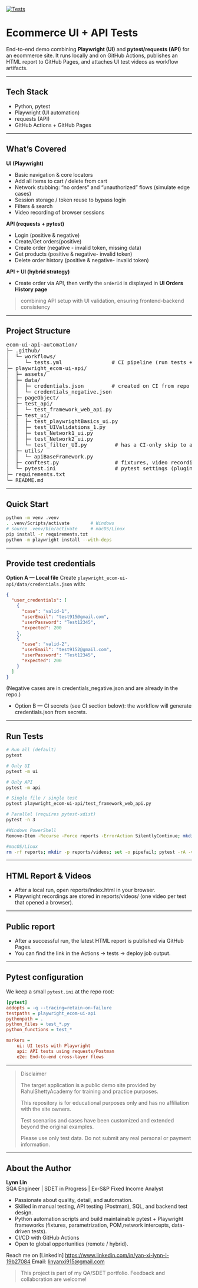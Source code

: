[![Tests](https://github.com/YXL9988/ecom-ui-api-automation/actions/workflows/tests.yml/badge.svg?branch=main)](https://github.com/YXL9988/ecom-ui-api-automation/actions/workflows/tests.yml)


# Ecommerce UI + API Tests

End-to-end demo combining **Playwright (UI)** and **pytest/requests (API)** for an ecommerce site.
It runs locally and on GitHub Actions, publishes an HTML report to GitHub Pages, and attaches UI test videos as workflow artifacts.

---
## Tech Stack
- Python, pytest
- Playwright (UI automation)
- requests (API)
- GitHub Actions + GitHub Pages

---

## What’s Covered

**UI (Playwright)**

- Basic navigation & core locators
- Add all items to cart / delete from cart
- Network stubbing: “no orders” and “unauthorized” flows (simulate edge cases)
- Session storage / token reuse to bypass login
- Filters & search
- Video recording of browser sessions

**API (requests + pytest)**

- Login (positive & negative)
- Create/Get orders(positive)
- Create order (negative - invalid token, missing data)
- Get products (positive & negative-  invalid token)
- Delete order history (positive & negative-  invalid token)

**API + UI (hybrid strategy)**
- Create order via API, then verify the `orderId` is displayed in **UI Orders History page**
> combining API setup with UI validation, ensuring frontend-backend consistency
---


## Project Structure
<pre>
ecom-ui-api-automation/
├─ .github/
│  └─ workflows/
│     └─ tests.yml                # CI pipeline (run tests + deploy Pages)
├─ playwright_ecom-ui-api/
│  ├─ assets/
│  ├─ data/
│  │  ├─ credentials.json         # created on CI from repo secrets
│  │  └─ credentials_negative.json
│  ├─ pageObject/
│  ├─ test_api/
│  │  └─ test_framework_web_api.py
│  ├─ test_ui/
│  │  ├─ test_playwrightBasics_ui.py
│  │  ├─ test_UIValidations_1.py
│  │  ├─ test_Network1_ui.py
│  │  ├─ test_Network2_ui.py
│  │  └─ test_filter_UI.py         # has a CI-only skip to avoid flaky external data
│  ├─ utils/
│  │  └─ apiBaseFramework.py
│  ├─ conftest.py                  # fixtures, video recording, browser options
│  └─ pytest.ini                   # pytest settings (plugins, metadata, etc.)
├─ requirements.txt
└─ README.md
</pre>

---

## Quick Start
```bash
python -m venv .venv
. .venv/Scripts/activate        # Windows
# source .venv/bin/activate     # macOS/Linux
pip install -r requirements.txt
python -m playwright install --with-deps
```
---
## Provide test credentials

**Option A — Local file**
Create `playwright_ecom-ui-api/data/credentials.json` with:

```json
{
  "user_credentials": [
    {
      "case": "valid-1",
      "userEmail": "test915@gmail.com",
      "userPassword": "Test12345",
      "expected": 200
    },
    {
      "case": "valid-2",
      "userEmail": "test9152@gmail.com",
      "userPassword": "Test12345",
      "expected": 200
    }
  ]
}
```
(Negative cases are in credentials_negative.json and are already in the repo.)

- Option B — CI secrets (see CI section below): the workflow will generate credentials.json from secrets.

---

## Run Tests

```bash
# Run all (default)
pytest
```

```bash
# Only UI
pytest -m ui
```

```bash
# Only API
pytest -m api
```

```bash
# Single file / single test
pytest playwright_ecom-ui-api/test_framework_web_api.py
```
```bash
# Parallel (requires pytest-xdist)
pytest -n 3
```

```bash
#Windows PowerShell
Remove-Item -Recurse -Force reports -ErrorAction SilentlyContinue; mkdir reports\videos -Force > $null; pytest -rA -vv --html=reports/index.html --self-contained-html 2>&1 | Tee-Object -FilePath reports\pytest.log

```

```bash
#macOS/Linux
rm -rf reports; mkdir -p reports/videos; set -o pipefail; pytest -rA -vv --html=reports/index.html --self-contained-html 2>&1 | tee reports/pytest.log

```
---

## HTML Report & Videos
- After a local run, open reports/index.html in your browser.
- Playwright recordings are stored in reports/videos/ (one video per test that opened a browser).

---
## Public report
- After a successful run, the latest HTML report is published via GitHub Pages.
- You can find the link in the Actions → tests → deploy job output.

---
## Pytest configuration
We keep a small `pytest.ini` at the repo root:

```ini
[pytest]
addopts = -q --tracing=retain-on-failure
testpaths = playwright_ecom-ui-api
pythonpath = .
python_files = test_*.py
python_functions = test_*

markers =
    ui: UI tests with Playwright
    api: API tests using requests/Postman
    e2e: End-to-end cross-layer flows
```

---
> Disclaimer
>
> The target application is a public demo site provided by RahulShettyAcademy for training and practice purposes.
> 
> This repository is for educational purposes only and has no affiliation with the site owners.
> 
> Test scenarios and cases have been customized and extended beyond the original examples.
> 
> Please use only test data. Do not submit any real personal or payment information.

---

## About the Author

**Lynn Lin**  
SQA Engineer | SDET in Progress | Ex-S&P Fixed Income Analyst  

- Passionate about quality, detail, and automation.
- Skilled in manual testing, API testing (Postman), SQL, and backend test design.
- Python automation scripts and build maintainable pytest + Playwright frameworks 
  (fixtures, parametrization, POM,network intercepts, data-driven tests).
- CI/CD with GitHub Actions
- Open to global opportunities (remote / hybrid).

Reach me on [LinkedIn] https://www.linkedin.com/in/yan-xi-lynn-l-19b27084
Email: linyanxi915@gmail.com


>  This project is part of my QA/SDET portfolio. Feedback and collaboration are welcome!

